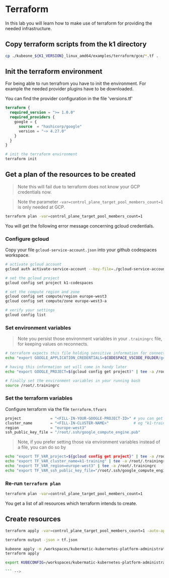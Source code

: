 # Terraform

In this lab you will learn how to make use of terraform for providing the needed infrastructure.

## Copy terraform scripts from the k1 directory

```bash
cp ./kubeone_${K1_VERSION}_linux_amd64/examples/terraform/gce/*.tf .
```

## Init the terraform environment

For being able to run terrafrom you have to init the environment. For example the needed provider plugins have to be downloaded.

You can find the provider configuration in the file 'versions.tf'

```terraform
terraform {
  required_version = ">= 1.0.0"
  required_providers {
    google = {
      source  = "hashicorp/google"
      version = "~> 4.27.0"
    }
  }
}
```

```bash
# init the terraform environment
terraform init
```

## Get a plan of the resources to be created

> Note this will fail due to terraform does not know your GCP credentials now.

> Note the parameter `-var=control_plane_target_pool_members_count=1` is only needed at GCP.

```bash
terraform plan -var=control_plane_target_pool_members_count=1
```

You will get the following error message concerning gcloud credentials.

### Configure gcloud

Copy your file `gcloud-service-account.json` into your github codespaces workspace.

```bash
# activate gcloud account
gcloud auth activate-service-account --key-file=./gcloud-service-account.json

# set the gcloud project
gcloud config set project k1-codespaces

# set the compute region and zone
gcloud config set compute/region europe-west3
gcloud config set compute/zone europe-west3-a

# verify your settings
gcloud config list
```

### Set environment variables

> Note you persist those environment variables in your `.trainingrc` file, for keeping values on reconnects.

```bash
# terraform expects this file holding sensitive information for connecting to gcloud
echo "export GOOGLE_APPLICATION_CREDENTIALS=$CODESPACE_VSCODE_FOLDER/gcloud-service-account.json" | tee -a /root/.trainingrc

# having this information set will come in handy later
echo "export GOOGLE_PROJECT=$(gcloud config get project)" | tee -a /root/.trainingrc

# finally set the environment variables in your running bash
source /root/.trainingrc
```

### Set the terraform variables

Configure terraform via the file `terraform.tfvars`

```tfvars
project             = "<FILL-IN-YOUR-GOOGLE-PROJECT-ID>" # you can get the info via `echo $GOOGLE_PROJECT`
cluster_name        = "<FILL-IN-CLUSTER-NAME>"           # eg "k1-training"
region              = "europe-west3"
ssh_public_key_file = "/root/.ssh/google_compute_engine.pub"

```

> Note, if you prefer setting those via environment variables instead of a file, you can do so by

```bash
echo "export TF_VAR_project=${gcloud config get project}" | tee -a /root/.trainingrc
echo "export TF_VAR_cluster_name=k1-training" | tee -a /root/.trainingrc
echo "export TF_VAR_region=europe-west3" | tee -a /root/.trainingrc
echo "export TF_VAR_ssh_public_key_file="/root/.ssh/google_compute_engine.pub"| tee -a /root/.trainingrc
```

### Re-run `terraform plan`

```bash
terraform plan -var=control_plane_target_pool_members_count=1
```

You get a list of all resources which terraform intends to create.

## Create resources

```bash
terraform apply -var=control_plane_target_pool_members_count=1 -auto-approve

terraform output -json > tf.json

kubeone apply -m /workspaces/kubermatic-kubernetes-platform-administration/kubeone.yaml -t tf.json
terraform apply

export KUBECONFIG=/workspaces/kubermatic-kubernetes-platform-administration/kubeone_1.9.1_linux_amd64/examples/terraform/gce/hubert-test-kubeconfig

``` -->

